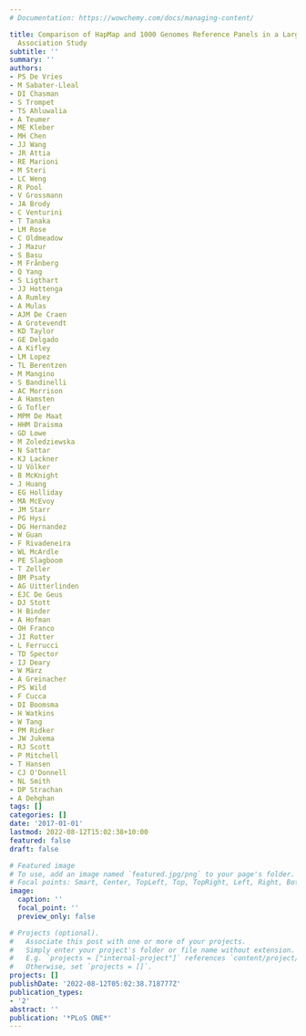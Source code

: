 ```yaml
---
# Documentation: https://wowchemy.com/docs/managing-content/

title: Comparison of HapMap and 1000 Genomes Reference Panels in a Large-Scale Genome-Wide
  Association Study
subtitle: ''
summary: ''
authors:
- PS De Vries
- M Sabater-Lleal
- DI Chasman
- S Trompet
- TS Ahluwalia
- A Teumer
- ME Kleber
- MH Chen
- JJ Wang
- JR Attia
- RE Marioni
- M Steri
- LC Weng
- R Pool
- V Grossmann
- JA Brody
- C Venturini
- T Tanaka
- LM Rose
- C Oldmeadow
- J Mazur
- S Basu
- M Frånberg
- Q Yang
- S Ligthart
- JJ Hottenga
- A Rumley
- A Mulas
- AJM De Craen
- A Grotevendt
- KD Taylor
- GE Delgado
- A Kifley
- LM Lopez
- TL Berentzen
- M Mangino
- S Bandinelli
- AC Morrison
- A Hamsten
- G Tofler
- MPM De Maat
- HHM Draisma
- GD Lowe
- M Zoledziewska
- N Sattar
- KJ Lackner
- U Völker
- B McKnight
- J Huang
- EG Holliday
- MA McEvoy
- JM Starr
- PG Hysi
- DG Hernandez
- W Guan
- F Rivadeneira
- WL McArdle
- PE Slagboom
- T Zeller
- BM Psaty
- AG Uitterlinden
- EJC De Geus
- DJ Stott
- H Binder
- A Hofman
- OH Franco
- JI Rotter
- L Ferrucci
- TD Spector
- IJ Deary
- W März
- A Greinacher
- PS Wild
- F Cucca
- DI Boomsma
- H Watkins
- W Tang
- PM Ridker
- JW Jukema
- RJ Scott
- P Mitchell
- T Hansen
- CJ O'Donnell
- NL Smith
- DP Strachan
- A Dehghan
tags: []
categories: []
date: '2017-01-01'
lastmod: 2022-08-12T15:02:38+10:00
featured: false
draft: false

# Featured image
# To use, add an image named `featured.jpg/png` to your page's folder.
# Focal points: Smart, Center, TopLeft, Top, TopRight, Left, Right, BottomLeft, Bottom, BottomRight.
image:
  caption: ''
  focal_point: ''
  preview_only: false

# Projects (optional).
#   Associate this post with one or more of your projects.
#   Simply enter your project's folder or file name without extension.
#   E.g. `projects = ["internal-project"]` references `content/project/deep-learning/index.md`.
#   Otherwise, set `projects = []`.
projects: []
publishDate: '2022-08-12T05:02:38.718777Z'
publication_types:
- '2'
abstract: ''
publication: '*PLoS ONE*'
---
```

